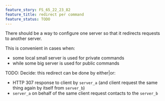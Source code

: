 ```yaml
---
feature_story: FS_65_22_23_82
feature_title: redirect per command
feature_status: TODO
---
```


There should be a way to configure one server so that it redirects requests to another server.

This is convenient in cases when:
*   some local small server is used for private commands
*   while some big server is used for public commands

TODO: Decide: this redirect can be done by either|or:
*   HTTP 307 response to client by `server_a` (and client request the same thing again by itself from `server_b`)
*   `server_a` on behalf of the same client request contacts to the `server_b`

